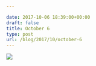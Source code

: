 ```yaml
---

date: 2017-10-06 18:39:00+00:00
draft: false
title: October 6
type: post
url: /blog/2017/10/october-6
---
```




  
   ![](/images/2017-10-06-201710october-6/IMG_2400.jpg)

  


